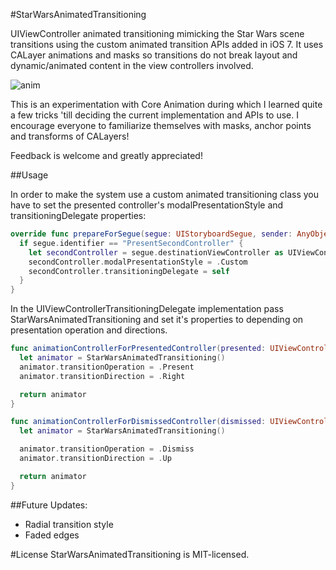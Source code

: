 #StarWarsAnimatedTransitioning

UIViewController animated transitioning mimicking the Star Wars scene transitions using the custom animated transition APIs added in iOS 7.
It uses CALayer animations and masks so transitions do not break layout and dynamic/animated content in the view controllers involved.

![anim](https://cloud.githubusercontent.com/assets/5302709/5523211/09accd16-89ce-11e4-83c9-3009ffcc273a.gif)

This is an experimentation with Core Animation during which I learned quite a few tricks 'till deciding the current implementation and APIs to use.
I encourage everyone to familiarize themselves with masks, anchor points and transforms of CALayers!

Feedback is welcome and greatly appreciated!

##Usage

In order to make the system use a custom animated transitioning class you have to set the presented controller's modalPresentationStyle and transitioningDelegate properties:

```swift
override func prepareForSegue(segue: UIStoryboardSegue, sender: AnyObject?) {
  if segue.identifier == "PresentSecondController" {
    let secondController = segue.destinationViewController as UIViewController
    secondController.modalPresentationStyle = .Custom
    secondController.transitioningDelegate = self
  }
}
```

In the UIViewControllerTransitioningDelegate implementation pass StarWarsAnimatedTransitioning and set it's properties to depending on presentation operation and directions.

```swift
func animationControllerForPresentedController(presented: UIViewController, presentingController presenting: UIViewController, sourceController source: UIViewController) -> UIViewControllerAnimatedTransitioning? {
  let animator = StarWarsAnimatedTransitioning()
  animator.transitionOperation = .Present
  animator.transitionDirection = .Right

  return animator
}

func animationControllerForDismissedController(dismissed: UIViewController) -> UIViewControllerAnimatedTransitioning? {
  let animator = StarWarsAnimatedTransitioning()

  animator.transitionOperation = .Dismiss
  animator.transitionDirection = .Up

  return animator
}

```

##Future Updates:

* Radial transition style
* Faded edges



#License
StarWarsAnimatedTransitioning is MIT-licensed.
